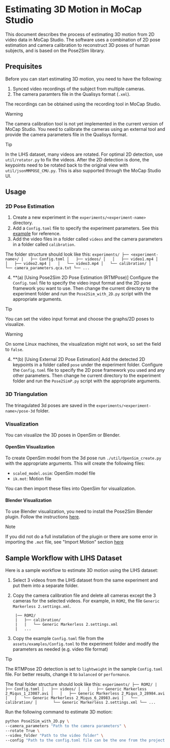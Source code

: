 # Estimating 3D Motion in MoCap Studio

This document describes the process of estimating 3D motion from 2D video data in MoCap Studio. The software uses a combination of 2D pose estimation and camera calibration to reconstruct 3D poses of human subjects, and is based on the Pose2Sim library.

## Prequisites

Before you can start estimating 3D motion, you need to have the following:
1. Synced video recordings of the subject from multiple cameras.
2. The camera paramters file in the Qualisys format (`.xml`).

The recordings can be obtained using the recording tool in MoCap Studio.

> [!WARNING]
> The camera calibration tool is not yet implemented in the current version of MoCap Studio. You need to calibrate the cameras using an external tool and provide the camera parameters file in the Qualisys format.

> [!TIP]
> In the LIHS dataset, many videos are rotated. For optimal 2D detection, use `util/rotator.py` to fix the videos. After the 2D detection is done, the keypoints need to be rotated back to the original view with `util/jsonMMPOSE_CMU.py`. This is also supported through the MoCap Studio UI.

## Usage

### 2D Pose Estimation

1. Create a new experiment in the `experiments/<experiment-name>` directory.
2. Add a `Config.toml` file to specify the experiment parameters. See this [example](https://github.com/perfanalytics/pose2sim/blob/main/Pose2Sim/Demo_SinglePerson/Config.toml) for reference.
3. Add the video files in a folder called `videos` and the camera parameters in a folder called `calibration`.

The folder structure should look like this:
    ```
    experiments/
    ├── <experiment-name>/
    |   ├── Config.toml
    │   ├── videos/
    │   │   ├── video1.mp4
    │   │   ├── video2.mp4
    │   │   └── video3.mp4
    │   └── calibration/
    │       └── camera_parameters.qca.txt
    └── ...
    ```

4. **(a) [Using Pose2Sim 2D Pose Estimation (RTMPose)] Configure the `Config.toml` file to specify the video input format and the 2D pose framework you want to use.  Then change the current directory to the experiment folder and run the `Pose2Sim_with_2D.py` script with the appropriate arguments.

> [!TIP]
> You can set the video input format and choose the graphs/2D poses to visualize.

> [!WARNING]
> On some Linux machines, the visualization might not work, so set the field to `false`.

4. **(b) [Using External 2D Pose Estimation] Add the detected 2D keypoints in a folder called `pose` under the experiment folder. Configure the `Config.toml` file to specify the 2D pose framework you used and any other parameters. Then change he current directory to the experiment folder and run the `Pose2SimP.py` script with the appropriate arguments.

### 3D Triangulation

The trinagulated 3d poses are saved in the `experiments/<experiment-name>/pose-3d` folder.

### Visualization

You can visualize the 3D poses in OpenSim or Blender.

#### OpenSim Visualization

To create OpenSim model from the 3d pose run `./util/OpenSim_create.py` with the appropriate arguments. This will create the following files:
- `scaled_model.osim`: OpenSim model file
- `ik.mot`: Motion file

You can then import these files into OpenSim for visualization.

#### Blender Visualization

To use Blender visualization, you need to install the Pose2Sim Blender plugin. Follow the instructions [here](https://github.com/davidpagnon/Pose2Sim_Blender?tab=readme-ov-file).

> [!NOTE]
> If you did not do a full installation of the plugin or there are some error in importing the `.mot` file, see "Import Motion" section [here](https://github.com/davidpagnon/Pose2Sim_Blender?tab=readme-ov-file#opensim-imports)

## Sample Workflow with LIHS Dataset

Here is a sample workflow to estimate 3D motion using the LIHS dataset:

1. Select 3 videos from the LIHS dataset from the same experiment and put them into a separate folder.

2. Copy the camera calibration file and delete all cameras except the 3 cameras for the selected videos. For example, in `ROM2`, the file `Generic Markerless 2.settings.xml`.
   ```
    |── ROM2/
    |   ├── calibration/
    |   |   └── Generic Markerless 2.settings.xml
    |   ...
    ```

3. Copy the example `Config.toml` file from the `assets/examples/Config.toml` to the experiment folder and modify the parameters as needed (e.g. video file format)

> [!TIP]
> The RTMPose 2D detection is set to `lightweight` in the sample `Config.toml` file. For better results, change it to `balanced` or `performance`.

The final folder structure should look like this:
    ```
    experiments/
    ├── ROM2/
    |   ├── Config.toml
    │   ├── videos/
    │   │   ├── Generic Markerless 2_Miqus_1_23087.avi
    │   │   ├── Generic Markerless 2_Miqus_3_28984.avi
    │   │   └── Generic Markerless 2_Miqus_6_28983.avi
    │   └── calibration/
    │       └── Generic Markerless 2.settings.xml
    └── ...
    ```

Run the following command to estimate 3D motion:

```bash
python Pose2Sim_with_2D.py \
--camera_parameters "Path to the camera parameters" \
--rotate True \
--video_folder "Path to the video folder" \
--config "Path to the config.toml file can be the one from the project root"
```
